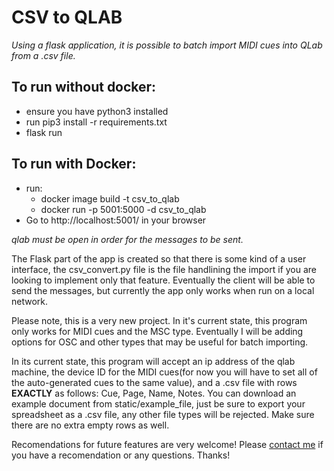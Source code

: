 # CSV to QLAB

*Using a flask application, it is possible to batch import MIDI cues into QLab from a .csv file.*

## To run without docker:
- ensure you have python3 installed
- run pip3 install -r requirements.txt
- flask run

## To run with Docker:
- run:
    - docker image build -t csv_to_qlab
    - docker run -p 5001:5000 -d csv_to_qlab
- Go to http://localhost:5001/ in your browser

*qlab must be open in order for the messages to be sent.*

The Flask part of the app is created so that there is some kind of a user interface, the csv_convert.py file is the file handlining the import if you are looking to implement only that feature. Eventually the client will be able to send the messages, but currently the app only works when run on a local network.

Please note, this is a very new project. In it's current state, this program only works for MIDI cues and the MSC type. Eventually I will be adding options for OSC and other types that may be useful for batch importing.

In its current state, this program will accept an ip address of the qlab machine, the device ID for the MIDI cues(for now you will have to set all of the auto-generated cues to the same value), and a .csv file with rows **EXACTLY** as follows: Cue, Page, Name, Notes. You can download an example document from static/example_file, just be sure to export your spreadsheet as a .csv file, any other file types will be rejected. Make sure there are no extra empty rows as well.

Recomendations for future features are very welcome! Please [contact me](https://www.finlayrosssound.com/contact) if you have a recomendation or any questions. Thanks!
